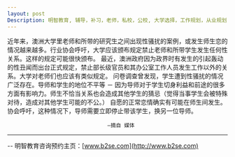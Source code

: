 ```yaml
---
layout: post
Description: 明智教育, 辅导，补习，老师，私校，公校, 大学选择，工作规划，从业规划， Universities Selection, Career Education, Career Advisors, Guidance, Private Schools, Selective Schools, Writing tutoring, Interviews tutoring, Resume Writing, 
---
```



近年来，澳洲大学里老师和所带的研究生之间出现性骚扰的案例，或发生师生恋的情况越来越多。行业协会呼吁，大学应该颁布规定禁止老师和所带学生发生任何性关系。这样的规定可能很快颁布。
最近，澳洲政府因为政界时有发生的引起轰动的性丑闻而出台正式规定，禁止部长级官员和其办公室工作人员发生工作以外的关系。大学对老师们也应该有类似规定。
问卷调查曾发现，学生遭到性骚扰的情况广泛存在。导师和学生的地位不平等 － 因为导师对于学生切身利益和前途的很多方面有影响力。师生不恰当关系也会造成其他学生的猜忌（觉得当事学生会被特殊对待，造成对其他学生可能的不公。）
自愿的正常恋情确实有可能在师生间发生。协会呼吁，这种情况下，导师需要立即停止带该学生，换另一位导师。



									—摘自 媒体


	
--------
-- 明智教育咨询预约主页：[www.b2se.com](http://www.b2se.com)

